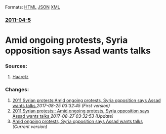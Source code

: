 
Formats: [HTML](/news/2011/04/5/amid-ongoing-protests-syria-opposition-says-assad-wants-talks.html)  [JSON](/news/2011/04/5/amid-ongoing-protests-syria-opposition-says-assad-wants-talks.json)  [XML](/news/2011/04/5/amid-ongoing-protests-syria-opposition-says-assad-wants-talks.xml)  

### [2011-04-5](/news/2011/04/5/index.md)

##### 
# Amid ongoing protests, Syria opposition says Assad wants talks 




### Sources:

1. [Haaretz](http://www.haaretz.com/news/international/amid-ongoing-protests-syria-opposition-says-assad-wants-talks-1.354227)

### Changes:

1. [2011 Syrian protests:Amid ongoing protests, Syria opposition says Assad wants talks ](/news/2011/04/5/2011-syrian-protests-pamid-ongoing-protests-syria-opposition-says-assad-wants-talks.md) _2017-08-25 03:32:45 (First version)_
2. [2011 Syrian protests:: Amid ongoing protests, Syria opposition says Assad wants talks ](/news/2011/04/5/2011-syrian-protests-amid-ongoing-protests-syria-opposition-says-assad-wants-talks.md) _2017-08-27 03:32:53 (Update)_
2. [Amid ongoing protests, Syria opposition says Assad wants talks ](/news/2011/04/5/amid-ongoing-protests-syria-opposition-says-assad-wants-talks.md) _(Current version)_

